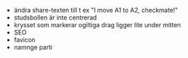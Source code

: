 * ändra share-texten till t ex "I move A1 to A2, checkmate!"
* studsbollen är inte centrerad
* krysset som markerar ogiltiga drag ligger lite under mitten
* SEO
* favicon
* namnge parti
